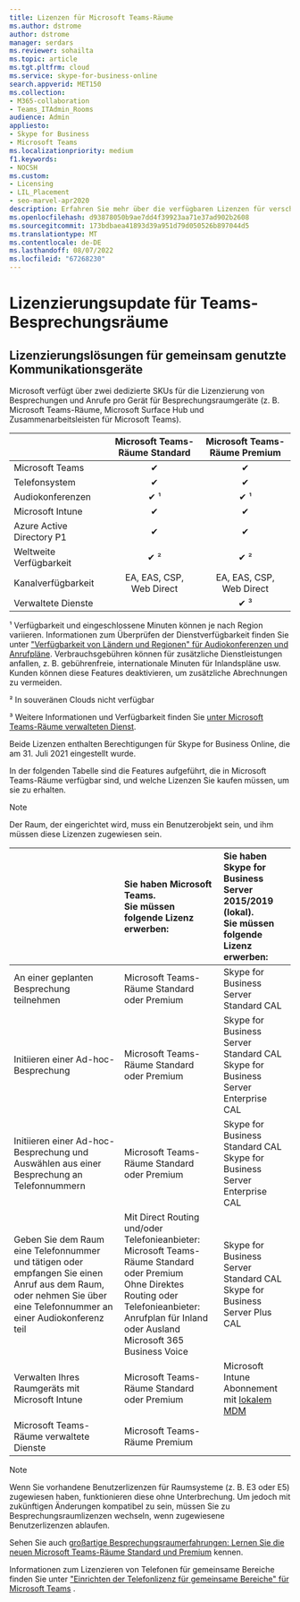```yaml
---
title: Lizenzen für Microsoft Teams-Räume
ms.author: dstrome
author: dstrome
manager: serdars
ms.reviewer: sohailta
ms.topic: article
ms.tgt.pltfrm: cloud
ms.service: skype-for-business-online
search.appverid: MET150
ms.collection:
- M365-collaboration
- Teams_ITAdmin_Rooms
audience: Admin
appliesto:
- Skype for Business
- Microsoft Teams
ms.localizationpriority: medium
f1.keywords:
- NOCSH
ms.custom:
- Licensing
- LIL_Placement
- seo-marvel-apr2020
description: Erfahren Sie mehr über die verfügbaren Lizenzen für verschiedene Arten von Anruf- und Besprechungsfeatures in Microsoft Teams-Räume.
ms.openlocfilehash: d93878050b9ae7dd4f39923aa71e37ad902b2608
ms.sourcegitcommit: 173bdbaea41893d39a951d79d050526b897044d5
ms.translationtype: MT
ms.contentlocale: de-DE
ms.lasthandoff: 08/07/2022
ms.locfileid: "67268230"
---
```

# <a name="teams-meeting-room-licensing-update"></a>Lizenzierungsupdate für Teams-Besprechungsräume

## <a name="licensing-solutions-for-shared-communication-devices"></a>Lizenzierungslösungen für gemeinsam genutzte Kommunikationsgeräte

Microsoft verfügt über zwei dedizierte SKUs für die Lizenzierung von Besprechungen und Anrufe pro Gerät für Besprechungsraumgeräte (z. B. Microsoft Teams-Räume, Microsoft Surface Hub und Zusammenarbeitsleisten für Microsoft Teams).

|&nbsp;|Microsoft Teams-Räume Standard |Microsoft Teams-Räume Premium |
|:--- |:---: |:---: |
|Microsoft Teams|  &#x2714;|  &#x2714;|
|Telefonsystem|  &#x2714;|  &#x2714;|
|Audiokonferenzen|&#x2714; &sup1;|&#x2714; &sup1;|
|Microsoft Intune|&#x2714;|&#x2714;|  
|Azure Active Directory P1|&#x2714;|&#x2714;| 
|Weltweite Verfügbarkeit | &#x2714; &sup2;| &#x2714; &sup2;|
|Kanalverfügbarkeit | EA, EAS, CSP, <br/>Web Direct | EA, EAS, CSP, <br/>Web Direct |
|Verwaltete Dienste | | &#x2714; &sup3;|


&sup1; Verfügbarkeit und eingeschlossene Minuten können je nach Region variieren. Informationen zum Überprüfen der Dienstverfügbarkeit finden Sie unter  ["Verfügbarkeit von Ländern und Regionen" für Audiokonferenzen und Anrufpläne](/microsoftteams/country-and-region-availability-for-audio-conferencing-and-calling-plans). Verbrauchsgebühren können für zusätzliche Dienstleistungen anfallen, z. B. gebührenfreie, internationale Minuten für Inlandspläne usw. Kunden können diese Features deaktivieren, um zusätzliche Abrechnungen zu vermeiden.  

&sup2; In souveränen Clouds nicht verfügbar  

&sup3; Weitere Informationen und Verfügbarkeit finden Sie [unter Microsoft Teams-Räume verwalteten Dienst](microsoft-teams-rooms-premium.md).

Beide Lizenzen enthalten Berechtigungen für Skype for Business Online, die am 31. Juli 2021 eingestellt wurde.

In der folgenden Tabelle sind die Features aufgeführt, die in Microsoft Teams-Räume verfügbar sind, und welche Lizenzen Sie kaufen müssen, um sie zu erhalten.
  
> [!NOTE]
> Der Raum, der eingerichtet wird, muss ein Benutzerobjekt sein, und ihm müssen diese Lizenzen zugewiesen sein.

| &nbsp; | Sie haben Microsoft Teams. <br/> Sie müssen folgende Lizenz erwerben:   |Sie haben Skype for Business Server 2015/2019 (lokal). <br/> Sie müssen folgende Lizenz erwerben:|
|:-----|:-----|:-----|
|An einer geplanten Besprechung teilnehmen  | Microsoft Teams-Räume Standard oder Premium  |Skype for Business Server Standard CAL  |
|Initiieren einer Ad-hoc-Besprechung | Microsoft Teams-Räume Standard oder Premium  |Skype for Business Server Standard CAL  <br/> Skype for Business Server Enterprise CAL|
|Initiieren einer Ad-hoc-Besprechung und Auswählen aus einer Besprechung an Telefonnummern |  Microsoft Teams-Räume Standard oder Premium |Skype for Business Standard CAL  <br/> Skype for Business Server Enterprise CAL|
|Geben Sie dem Raum eine Telefonnummer und tätigen oder empfangen Sie einen Anruf aus dem Raum, oder nehmen Sie über eine Telefonnummer an einer Audiokonferenz teil  | Mit Direct Routing und/oder Telefonieanbieter: Microsoft Teams-Räume Standard oder Premium<br/>Ohne Direktes Routing oder Telefonieanbieter: Anrufplan für Inland oder Ausland<br/>Microsoft 365 Business Voice  |Skype for Business Server Standard CAL  <br/> Skype for Business Server Plus CAL  |
|Verwalten Ihres Raumgeräts mit Microsoft Intune |Microsoft Teams-Räume Standard oder Premium  |Microsoft Intune Abonnement mit [lokalem MDM](/configmgr/mdm/plan-design/plan-on-premises-mdm) |
|Microsoft Teams-Räume verwaltete Dienste | Microsoft Teams-Räume Premium ||


> [!NOTE]
> 
> Wenn Sie vorhandene Benutzerlizenzen für Raumsysteme (z. B. E3 oder E5) zugewiesen haben, funktionieren diese ohne Unterbrechung. Um jedoch mit zukünftigen Änderungen kompatibel zu sein, müssen Sie zu Besprechungsraumlizenzen wechseln, wenn zugewiesene Benutzerlizenzen ablaufen.
> 

 Sehen Sie auch [großartige Besprechungsraumerfahrungen: Lernen Sie die neuen Microsoft Teams-Räume Standard und Premium](https://www.microsoft.com/en-us/microsoft-365/blog/2020/07/21/microsoft-teams-meetings-hybrid-workplace-options/) kennen.

 Informationen zum Lizenzieren von Telefonen für gemeinsame Bereiche finden Sie unter ["Einrichten der Telefonlizenz für gemeinsame Bereiche" für Microsoft Teams](../set-up-common-area-phones.md) .
